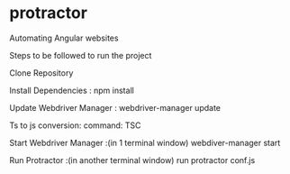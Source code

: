 # protractor
Automating Angular websites


Steps to be followed to run the project

Clone Repository



Install Dependencies :
npm install


Update Webdriver Manager :
webdriver-manager update

Ts to js conversion:
command: TSC


Start Webdriver Manager :(in 1 terminal window)
webdiver-manager start


Run Protractor :(in another terminal window)
run protractor conf.js
